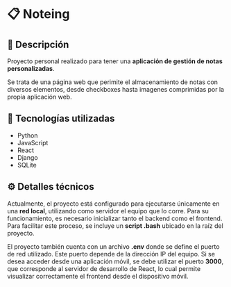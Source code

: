 # 📋 Noteing

## 📌 Descripción

Proyecto personal realizado para tener una **aplicación de gestión de notas personalizadas**.

Se trata de una página web que perimite el almacenamiento de notas con diversos elementos, desde checkboxes hasta imagenes comprimidas por la propia aplicación web.

## 💾 Tecnologías utilizadas
- Python
- JavaScript
- React
- Django
- SQLite

## ⚙️ Detalles técnicos

Actualmente, el proyecto está configurado para ejecutarse únicamente en una **red local**, utilizando como servidor el equipo que lo corre.
Para su funcionamiento, es necesario inicializar tanto el backend como el frontend. Para facilitar este proceso, se incluye un **script .bash** ubicado en la raíz del proyecto.

El proyecto también cuenta con un archivo **.env** donde se define el puerto de red utilizado. Este puerto depende de la dirección IP del equipo.
Si se desea acceder desde una aplicación móvil, se debe utilizar el puerto **3000**, que corresponde al servidor de desarrollo de React, lo cual permite visualizar correctamente el frontend desde el dispositivo móvil.